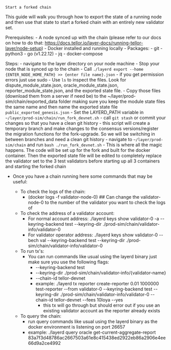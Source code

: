 ``Start a forked chain``

This guide will walk you through how to export the state of a running node and then use that state to start a forked chain with an entirely new validator set.

Prerequisites:
    - A node synced up with the chain (please refer to our docs on how to do that: https://docs.tellor.io/layer-docs/running-tellor-layer/node-setup)
    - Docker installed and running locally
    - Packages:
        - git
        - python3
        - go (v1.22.12)
        - jq
        - docker-compose

Steps:
    - navigate to the layer directory on your node machine
    - Stop your node that is synced up to the chain
    - Call ``./layerd export --home {ENTER_NODE_HOME_PATH} >> {enter file name}.json``
        - if you get permission errors just use sudo
    - Use ``ls`` to inspect the files. Look for dispute_module_state.json, oracle_module_state.json, reporter_module_state.json, and the exported state file.
    - Copy those files (download them from a server if need be) to the ~/layer/prod-sim/chain/exported_data folder making sure you keep the module state files the same name and then name the exported state file ``public_exported_genesis.json``
    - Set the LAYERD_PATH variable in ``~/layer/prod-sim/chain/run_fork_devnet.sh``
    - call ``git stash`` or commit your changes so that you have a clean git history
        - this script will create a temporary branch and make changes to the consensus versions/register the migration functions for the fork-upgrade. So we will be switching in between branches and need a clean git history
    - navigate to ``~/layer/prod-sim/chain`` and run ``bash ./run_fork_devnet.sh``
        - This is where all the magic happens. The code will be set up for the fork and built for the docker container. Then the exported state file will be edited to completely replace the validator set to the 3 test validators before starting up all 3 containers and starting the forked chain

- Once you have a chain running here some commands that may be useful:

    - To check the logs of the chain:
        - (docker logs -f validator-node-0) ## Can change the validator-node-0 to the number of the validator you want to check the logs of
    - To check the address of a validator account:
        - For normal account address: ./layerd keys show validator-0 -a --keyring-backend test --keyring-dir ./prod-sim/chain/validator-info/validator-0
        - For validator operator address: ./layerd keys show validator-0 --bech val --keyring-backend test --keyring-dir ./prod-sim/chain/validator-info/validator-0
    - To run tx's:
        - You can run commands like usual using the layerd binary just make sure you use the following flags:
            - --keyring-backend test
            - --keyring-dir ./prod-sim/chain/validator-info/{validator-name}
            - --chain-id tellor-devnet
            - example: ./layerd tx reporter create-reporter 0.01 1000000 test-reporter --from validator-0 --keyring-backend test --keyring-dir ./prod-sim/chain/validator-info/validator-0 --chain-id tellor-devnet --fees 10loya --yes
                - this tx will go through but should error out if you use an existing validator account as the reporter already exists
    - To query the chain:
        - run query commands like usual using the layerd binary as the docker environment is listening on port 26657
        - example: ./layerd query oracle get-current-aggregate-report 83a7f3d48786ac2667503a61e8c415438ed2922eb86a2906e4ee66d9a2ce4992




